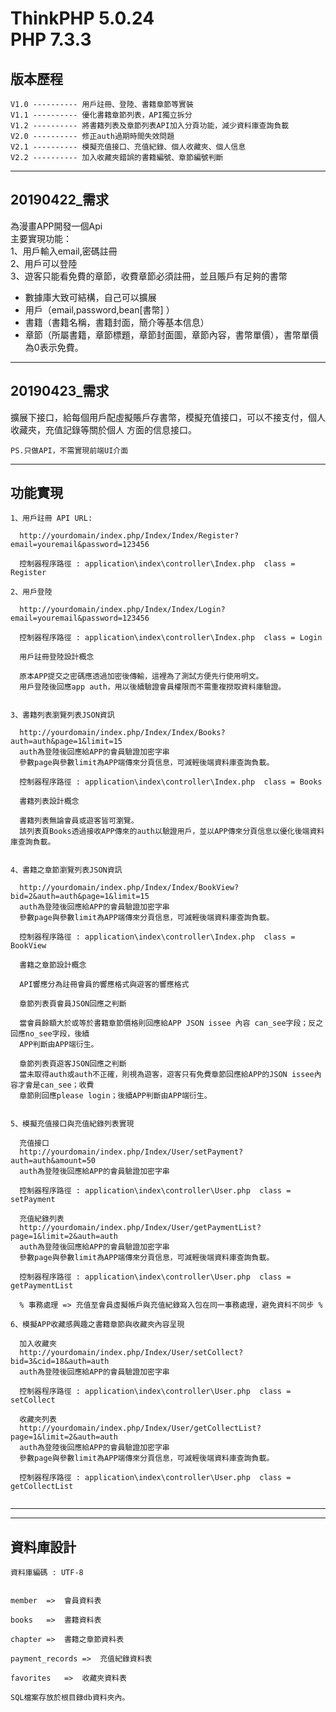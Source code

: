 ThinkPHP 5.0.24                                                                                      
PHP 7.3.3                                                                                         
===============

## 版本歷程

~~~
V1.0 ---------- 用戶註冊、登陸、書籍章節等實裝                                                 
V1.1 ---------- 優化書籍章節列表，API獨立拆分
V1.2 ---------- 將書籍列表及章節列表API加入分頁功能，減少資料庫查詢負載  
V2.0 ---------- 修正auth過期時間失效問題            
V2.1 ---------- 模擬充值接口、充值紀錄、個人收藏夾、個人信息   
V2.2 ---------- 加入收藏夾錯誤的書籍編號、章節編號判斷                                
~~~

--------------------------------------------------------------------------------------------------

## 20190422_需求

為漫畫APP開發一個Api                                                                              
主要實現功能：                                                                                    
1、用戶輸入email,密碼註冊                                                                         
2、用戶可以登陸                                                                                   
3、遊客只能看免費的章節，收費章節必須註冊，並且賬戶有足夠的書幣                                   



 + 數據庫大致可結構，自己可以擴展                                                                 
 + 用戶（email,password,bean[書幣] ）                                                             
 + 書籍（書籍名稱，書籍封面，簡介等基本信息）
 + 章節（所屬書籍，章節標題，章節封面圖，章節內容，書幣單價），書幣單價為0表示免費。

--------------------------------------------------------------------------------------------------

## 20190423_需求

擴展下接口，給每個用戶配虛擬賬戶存書幣，模擬充值接口，可以不接支付，個人收藏夾，充值記錄等關於個人
方面的信息接口。

`PS.只做API，不需實現前端UI介面`

--------------------------------------------------------------------------------------------------

## 功能實現

~~~
1、用戶註冊 API URL:

  http://yourdomain/index.php/Index/Index/Register?email=youremail&password=123456

  控制器程序路徑 : application\index\controller\Index.php  class = Register
  
2、用戶登陸

  http://yourdomain/index.php/Index/Index/Login?email=youremail&password=123456

  控制器程序路徑 : application\index\controller\Index.php  class = Login

  用戶註冊登陸設計概念

  原本APP提交之密碼應透過加密後傳輸，這裡為了測試方便先行使用明文。                                 
  用戶登陸後回應app auth，用以後續驗證會員權限而不需重複撈取資料庫驗證。                            


3、書籍列表瀏覽列表JSON資訊

  http://yourdomain/index.php/Index/Index/Books?auth=auth&page=1&limit=15                           
  auth為登陸後回應給APP的會員驗證加密字串
  參數page與參數limit為APP端傳來分頁信息，可減輕後端資料庫查詢負載。

  控制器程序路徑 : application\index\controller\Index.php  class = Books

  書籍列表設計概念

  書籍列表無論會員或遊客皆可瀏覽。                                                                  
  該列表頁Books透過接收APP傳來的auth以驗證用戶，並以APP傳來分頁信息以優化後端資料庫查詢負載。


4、書籍之章節瀏覽列表JSON資訊

  http://yourdomain/index.php/Index/Index/BookView?bid=2&auth=auth&page=1&limit=15                  
  auth為登陸後回應給APP的會員驗證加密字串
  參數page與參數limit為APP端傳來分頁信息，可減輕後端資料庫查詢負載。

  控制器程序路徑 : application\index\controller\Index.php  class = BookView

  書籍之章節設計概念

  API響應分為註冊會員的響應格式與遊客的響應格式

  章節列表頁會員JSON回應之判斷

  當會員餘額大於或等於書籍章節價格則回應給APP JSON issee 內容 can_see字段；反之回應no_see字段，後續
  APP判斷由APP端衍生。

  章節列表頁遊客JSON回應之判斷
  當未取得auth或auth不正確，則視為遊客，遊客只有免費章節回應給APP的JSON issee內容才會是can_see；收費
  章節則回應please login；後續APP判斷由APP端衍生。


5、模擬充值接口與充值紀錄列表實現

  充值接口
  http://yourdomain/index.php/Index/User/setPayment?auth=auth&amount=50
  auth為登陸後回應給APP的會員驗證加密字串

  控制器程序路徑 : application\index\controller\User.php  class = setPayment

  充值紀錄列表
  http://yourdomain/index.php/Index/User/getPaymentList?page=1&limit=2&auth=auth
  auth為登陸後回應給APP的會員驗證加密字串
  參數page與參數limit為APP端傳來分頁信息，可減輕後端資料庫查詢負載。 

  控制器程序路徑 : application\index\controller\User.php  class = getPaymentList

  % 事務處理 => 充值至會員虛擬帳戶與充值紀錄寫入包在同一事務處理，避免資料不同步 %  
  
6、模擬APP收藏感興趣之書籍章節與收藏夾內容呈現

  加入收藏夾
  http://yourdomain/index.php/Index/User/setCollect?bid=3&cid=18&auth=auth
  auth為登陸後回應給APP的會員驗證加密字串

  控制器程序路徑 : application\index\controller\User.php  class = setCollect

  收藏夾列表
  http://yourdomain/index.php/Index/User/getCollectList?page=1&limit=2&auth=auth
  auth為登陸後回應給APP的會員驗證加密字串
  參數page與參數limit為APP端傳來分頁信息，可減輕後端資料庫查詢負載。

  控制器程序路徑 : application\index\controller\User.php  class = getCollectList
  
~~~

--------------------------------------------------------------------------------------------------
--------------------------------------------------------------------------------------------------


## 資料庫設計

~~~
資料庫編碼 : UTF-8


member	=>	會員資料表

books	=>	書籍資料表

chapter	=>	書籍之章節資料表

payment_records	=>	充值紀錄資料表

favorites	=>	收藏夾資料表

SQL檔案存放於根目錄db資料夾內。
~~~